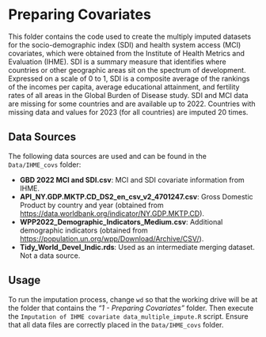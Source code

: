 
# Preparing Covariates

This folder contains the code used to create the multiply imputed
datasets for the socio-demographic index (SDI) and health system access
(MCI) covariates, which were obtained from the Institute of Health
Metrics and Evaluation (IHME). SDI is a summary measure that identifies
where countries or other geographic areas sit on the spectrum of
development. Expressed on a scale of 0 to 1, SDI is a composite average
of the rankings of the incomes per capita, average educational
attainment, and fertility rates of all areas in the Global Burden of
Disease study. SDI and MCI data are missing for some countries and are
available up to 2022. Countries with missing data and values for 2023
(for all countries) are imputed 20 times.

## Data Sources

The following data sources are used and can be found in the
`Data/IHME_covs` folder:

- **GBD 2022 MCI and SDI.csv**: MCI and SDI covariate information from
  IHME.
- **API_NY.GDP.MKTP.CD_DS2_en_csv_v2_4701247.csv**: Gross Domestic Product by country and year (obtained from https://data.worldbank.org/indicator/NY.GDP.MKTP.CD). 
- **WPP2022_Demographic_Indicators_Medium.csv**: Additional demographic indicators (obtained from https://population.un.org/wpp/Download/Archive/CSV/).
- **Tidy_World_Devel_Indic.rds**: Used as an intermediate merging dataset. Not a data source.






## Usage

To run the imputation process, change `wd` so that the working drive
will be at the folder that contains the *“1 - Preparing Covariates”*
folder. Then execute the
`Imputation of IHME covariate data_multiple_impute.R` script. Ensure
that all data files are correctly placed in the `Data/IHME_covs` folder.
